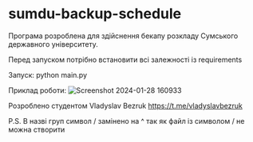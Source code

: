 # sumdu-backup-schedule

Програма розроблена для здійснення бекапу розкладу Сумського державного університету.

Перед запуском потрібно встановити всі залежності із requirements

Запуск:
python main.py

Приклад роботи:
![Screenshot 2024-01-28 160933](https://github.com/vladyslavbezruk/sumdu-backup-schedule/assets/74797249/2ebb718f-228d-41db-bf8e-9203c66365fc)

Розроблено студентом Vladyslav Bezruk 
https://t.me/vladyslavbezruk

P.S.
В назві груп символ / замінено на ^ так як файл із символом / не можна створити
